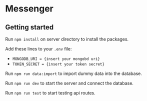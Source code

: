 # Messenger

## Getting started

Run `npm install` on server directory to install the packages.

Add these lines to your `.env` file:
- `MONGODB_URI = {insert your mongobd uri}`
- `TOKEN_SECRET = {insert your token secret}`

Run `npm run data:import` to import dummy data into the database.

Run `npm run dev` to start the server and connect the database.

Run `npm run test` to start testing api routes.
